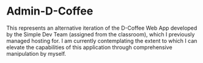 # Admin-D-Coffee

This represents an alternative iteration of the D-Coffee Web App developed by the Simple Dev Team (assigned from the classroom), which I previously managed hosting for. I am currently contemplating the extent to which I can elevate the capabilities of this application through comprehensive manipulation by myself.
